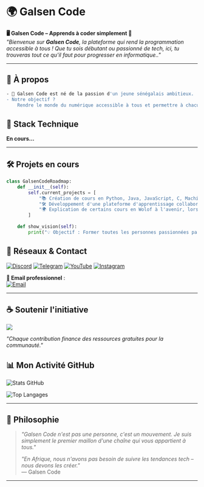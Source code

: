 # 🌍 Galsen Code

**🖥️ Galsen Code – Apprends à coder simplement 🚀**  
*"Bienvenue sur **Galsen Code**, la plateforme qui rend la programmation accessible à tous ! Que tu sois débutant ou passionné de tech, ici, tu trouveras tout ce qu'il faut pour progresser en informatique.."*

---

## 📌 **À propos**
```bash 
- 🧠 Galsen Code est né de la passion d'un jeune sénégalais ambitieux.
- Notre objectif ?
    Rendre le monde du numérique accessible à tous et permettre à chacun d’exploiter son     plein potentiel.
```

## 🔧 **Stack Technique**
**En cours...**

---

## 🛠️ **Projets en cours**
```python
class GalsenCodeRoadmap:
    def __init__(self):
        self.current_projects = [
            "📚 Création de cours en Python, Java, JavaScript, C, Machine Learning, HTML, CSS...",
            "🛠️ Développement d'une plateforme d'apprentissage collaboratif",
            "🌍 Explication de certains cours en Wolof à l'avenir, lorsque la communauté grandira"
        ]
        
    def show_vision(self):
        print("💡 Objectif : Former toutes les personnes passionnées par la tech, sans distinction de nationalité !")
```

## 👀 **Réseaux & Contact**
[![Discord](https://img.shields.io/badge/-@galsencode-5865F2?style=for-the-badge&logo=discord&logoColor=white)](https://discord.com/users/galsencode)
[![Telegram](https://img.shields.io/badge/-@galsencode-26A5E4?style=for-the-badge&logo=telegram&logoColor=white)](https://t.me/galsencode)
[![YouTube](https://img.shields.io/badge/-@galsencode-FF0000?style=for-the-badge&logo=youtube&logoColor=white)](https://youtube.com/@galsencode)
[![Instagram](https://img.shields.io/badge/-@galsencode-E4405F?style=for-the-badge&logo=instagram&logoColor=white)](https://instagram.com/galsencode)

**💎 Email professionnel** :  
[![Email](https://img.shields.io/badge/DISCUTONS_📩-galsencode@gmail.com-2FC5D0?style=for-the-badge&logo=mail.ru&logoColor=white)](mailto:galsencode@gmail.com)

---

## ☕ **Soutenir l'initiative**
<a href="https://www.buymeacoffee.com/galsencode"><img src="https://img.buymeacoffee.com/button-api/?text=Offrez-moi un café&emoji=☕&slug=galsencode&button_colour=FFDD00&font_colour=000000&font_family=Comic&outline_colour=000000&coffee_colour=ffffff" /></a>

*"Chaque contribution finance des ressources gratuites pour la communauté."*  


## 📊 **Mon Activité GitHub**
![Stats GitHub](https://github-readme-stats.vercel.app/api?username=codegalsen&show_icons=true&theme=algolia&hide_border=true)

![Top Langages](https://github-readme-stats.vercel.app/api/top-langs/?username=codegalsen&layout=compact&theme=algolia)

---

## 📝 **Philosophie**

> *"Galsen Code n'est pas une personne, c'est un mouvement. Je suis simplement le premier maillon d'une chaîne qui vous appartient à tous."*
> 
> *"En Afrique, nous n'avons pas besoin de suivre les tendances tech – nous devons les créer."*  
> — Galsen Code
---
